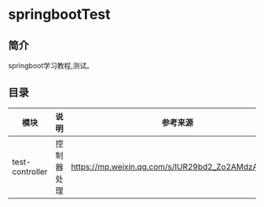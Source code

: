 # springbootTest

## 简介

springboot学习教程,测试。


 
## 目录

|  模块    |   说明  | 参考来源 |
| ---- | ---- | ---- |
| test-controller | 控制器处理 | https://mp.weixin.qq.com/s/IUR29bd2_Zo2AMdzAVDheQ    |

